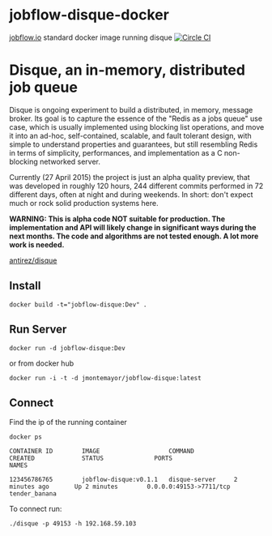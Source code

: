 # jobflow-disque-docker
[jobflow.io](http://jobflow.io) standard docker image running disque
[![Circle CI](https://circleci.com/gh/jobflow/jobflow-disque-docker.svg?style=svg)](https://circleci.com/gh/jobflow/jobflow-disque-docker)

Disque, an in-memory, distributed job queue
===

Disque is ongoing experiment to build a distributed, in memory, message broker.
Its goal is to capture the essence of the "Redis as a jobs queue" use case,
which is usually implemented using blocking list operations, and move
it into an ad-hoc, self-contained, scalable, and fault tolerant design, with
simple to understand properties and guarantees, but still resembling Redis
in terms of simplicity, performances, and implementation as a C non-blocking
networked server.

Currently (27 April 2015) the project is just an alpha quality preview, that was developed in roughly 120 hours, 244 different commits performed in 72 different days, often at night and during weekends. In short: don't expect much or rock solid production systems here.

**WARNING: This is alpha code NOT suitable for production. The implementation and API will likely change in significant ways during the next months. The code and algorithms are not tested enough. A lot more work is needed.**

[antirez/disque](https://github.com/antirez/disque)


## Install

    docker build -t="jobflow-disque:Dev" .
 
## Run Server
    docker run -d jobflow-disque:Dev

or from docker hub

    docker run -i -t -d jmontemayor/jobflow-disque:latest

## Connect
Find the ip of the running container

    docker ps

    CONTAINER ID        IMAGE                   COMMAND             CREATED             STATUS              PORTS                     NAMES

    123456786765        jobflow-disque:v0.1.1   disque-server     2 minutes ago       Up 2 minutes        0.0.0.0:49153->7711/tcp   tender_banana

To connect run:

    ./disque -p 49153 -h 192.168.59.103

